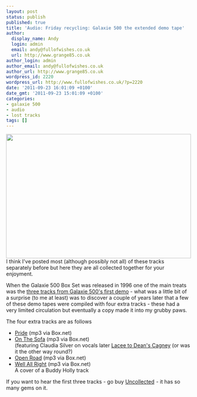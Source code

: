 ```yaml
---
layout: post
status: publish
published: true
title: 'Audio: Friday recycling: Galaxie 500 the extended demo tape'
author:
  display_name: Andy
  login: admin
  email: andy@fullofwishes.co.uk
  url: http://www.grange85.co.uk
author_login: admin
author_email: andy@fullofwishes.co.uk
author_url: http://www.grange85.co.uk
wordpress_id: 2220
wordpress_url: http://www.fullofwishes.co.uk/?p=2220
date: '2011-09-23 16:01:09 +0100'
date_gmt: '2011-09-23 15:01:09 +0100'
categories:
- galaxie 500
- audio
- lost tracks
tags: []
---
```

<p><img src="http://static.fullofwishes.co.uk/galaxie500box/images/demotape_lg.gif" width="504" height="339" class="aligncenter" /><br />
I think I've posted most (although possibly not all) of these tracks separately before but here they are all collected together for your enjoyment.</p>
<p>When the Galaxie 500 Box Set was released in 1996 one of the main treats was the <a href="http://static.fullofwishes.co.uk/galaxie500box/discog1.html">three tracks from Galaxie 500's first demo</a> - what was a little bit of a surprise (to me at least) was to discover a couple of years later that a few of these <span class="removed_link" title="http://db.fullofwishes.co.uk/wiki/Demo_Cassette_1">demo tapes were compiled with four extra tracks</span> - these had a very limited circulation but eventually a copy made it into my grubby paws.</p>
<p>The four extra tracks are as follows </p>
<ul>
<li><a href="http://www.box.net/shared/g80i2syptmtx6ilv4e2p">Pride</a> (mp3 via Box.net)</li>
<li><a href="http://www.box.net/shared/ymhzgcva1h">On The Sofa</a> (mp3 via Box.net)<br />
(featuring Claudia Silver on vocals later <a href="/2007/07/21/audio-cagney-and-lacee-borderline/">Lacee to Dean's Cagney</a> (or was it the other way round?)</li>
<li><a href="http://www.box.net/shared/eqatnsmos8">Open Road</a> (mp3 via Box.net)</li>
<li><a href="http://www.box.net/shared/3b9xtjuqri">Well All Right</a> (mp3 via Box.net)<br />
A cover of a Buddy Holly track</li>
</ul>
<p>If you want to hear the first three tracks - go buy <a href="http://www.amazon.com/gp/product/B0026G7CUM/ref=as_li_ss_tl?ie=UTF8&tag=aheadfullofwi-20&linkCode=as2&camp=217145&creative=399373&creativeASIN=B0026G7CUM">Uncollected</a><img src="http://www.assoc-amazon.com/e/ir?t=aheadfullofwi-20&l=as2&o=1&a=B0026G7CUM&camp=217145&creative=399373" width="1" height="1" border="0" alt="" style="border:none !important; margin:0px !important;" /> - it has so many gems on it.</p>
